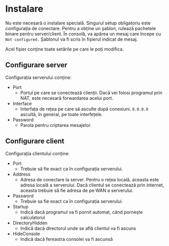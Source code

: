 ﻿# Instalare

Nu este necesară o instalare specială. Singurul setup obligatoriu este configurația de conectare.
Pentru a obține un șablon, rulează pachetele binare pentru server/client. În consolă, va apărea un mesaj care începe cu `Not configured.` Șablonul va fi scris în fișierul indicat de mesaj.

Acel fișier conține toate setările pe care le poți modifica.

## Configurare server
Configurația serverului conține:

 - Port
	 - Portul pe care se conectează clienții. Dacă vei folosi programul prin NAT, este necesară forwardarea acelui port.
 - Interface
	 - Interfața de rețea pe care să asculte după conexiuni. `0.0.0.0` ascultă, în general, pe toate interfețele.
 - Password
	 - Parola pentru criptarea mesajelor.

## Configurare client
Configurația clientului conține:

 - Port
	 - Trebuie să fie exact ca în configurația serverului.
 - Address
	 - Adresa de conectare la server. Pentru o rețea locală, aceasta este adresa locală a serverului. Dacă clientul se conectează prin internet, aceasta trebuie să fie adresa de pe WAN a serverului.
 - Password
	 - Trebuie sa fie exact ca în configurația serverului.
 - Startup
	 - Indică dacă programul va fi pornit automat, când pornește calculatorul
 - DirectoryHidden
	 - Indică dacă directorul unde se află clientul va fi ascuns
 - HideConsole
	 - Indică dacă fereastra consolei va fi ascunsă